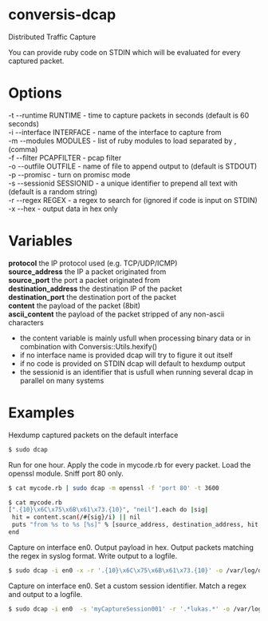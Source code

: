 conversis-dcap
==============

Distributed Traffic Capture

You can provide ruby code on STDIN which will be evaluated for every captured packet.

# Options

  -t --runtime RUNTIME - time to capture packets in seconds (default is 60 seconds)  
  -i --interface INTERFACE - name of the interface to capture from  
  -m --modules MODULES - list of ruby modules to load separated by , (comma)  
  -f --filter PCAPFILTER - pcap filter  
  -o --outfile OUTFILE - name of file to append output to (default is STDOUT)  
  -p --promisc - turn on promisc mode  
  -s --sessionid SESSIONID - a unique identifier to prepend all text with (default is a random string)  
  -r --regex REGEX - a regex to search for (ignored if code is input on STDIN)  
  -x --hex - output data in hex only  

# Variables
  **protocol**					the IP protocol used (e.g. TCP/UDP/ICMP)  
  **source_address**			the IP a packet originated from  
  **source_port**				the port a packet originated from  
  **destination_address**		the destination IP of the packet  
  **destination_port**			the destination port of the packet  
  **content**					the payload of the packet (8bit)  
  **ascii_content**				the payload of the packet stripped of any non-ascii characters  

 * the content variable is mainly usfull when processing binary data or in combination with Conversis::Utils.hexify()
 * if no interface name is provided dcap will try to figure it out itself
 * if no code is provided on STDIN dcap will default to hexdump output
 * the sessionid is an identifier that is usfull when running several dcap in parallel on many systems

# Examples

  Hexdump captured packets on the default interface
   ```bash
  $ sudo dcap
  ```

  Run for one hour. Apply the code in mycode.rb for every packet. Load the openssl module. Sniff port 80 only.
   ```bash
  $ cat mycode.rb | sudo dcap -m openssl -f 'port 80' -t 3600

  $ cat mycode.rb
  [".{10}\x6C\x75\x6B\x61\x73.{10}", "neil"].each do |sig|
    hit = content.scan(/#{sig}/i) || nil
    puts "from %s to %s [%s]" % [source_address, destination_address, hit[0]] unless hit.size.zero?
  end
  ```

  Capture on interface en0. Output payload in hex. Output packets matching the regex in syslog format. Write output to a logfile.
  ```bash
  $ sudo dcap -i en0 -x -r '.{10}\x6C\x75\x6B\x61\x73.{10}' -o /var/log/dcap.log
  ```

  Capture on interface en0. Set a custom session identifier. Match a regex and output to a logfile.
  ```bash
  $ sudo dcap -i en0  -s 'myCaptureSession001' -r '.*lukas.*' -o /var/log/dcap.log
  ```
